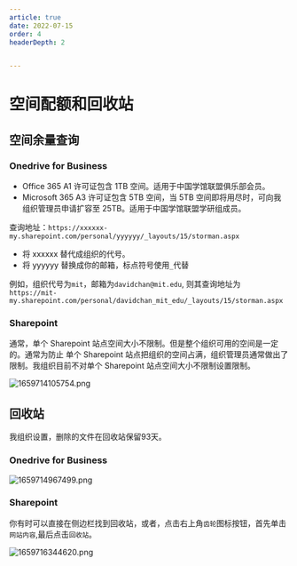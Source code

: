```yaml
---
article: true
date: 2022-07-15
order: 4
headerDepth: 2


---
```


# 空间配额和回收站

## 空间余量查询

### Onedrive for Business

- Office 365 A1 许可证包含 1TB 空间。适用于中国学馆联盟俱乐部会员。
- Microsoft 365 A3 许可证包含 5TB 空间，当 5TB 空间即将用尽时，可向我组织管理员申请扩容至 25TB。适用于中国学馆联盟学研组成员。

查询地址：`https://xxxxxx-my.sharepoint.com/personal/yyyyyy/_layouts/15/storman.aspx`

- 将 xxxxxx 替代成组织的代号。
- 将 yyyyyy 替换成你的邮箱，标点符号使用`_`代替

例如，组织代号为`mit`，邮箱为` davidchan@mit.edu `, 则其查询地址为 `https://mit-my.sharepoint.com/personal/davidchan_mit_edu/_layouts/15/storman.aspx`

### Sharepoint

通常，单个 Sharepoint 站点空间大小不限制。但是整个组织可用的空间是一定的。通常为防止 单个 Sharepoint 站点把组织的空间占满，组织管理员通常做出了限制。我组织目前不对单个 Sharepoint 站点空间大小不限制设置限制。

![1659714105754.png](https://static-file.asi.ac.cn/2022/08/05/2f060fe5aa42e.png)

## 回收站

我组织设置，删除的文件在回收站保留93天。

### Onedrive for Business

![1659714967499.png](https://static-file.asi.ac.cn/2022/08/05/f18aa8c24ed9e.png)

### Sharepoint

你有时可以直接在侧边栏找到回收站，或者，点击右上角`齿轮`图标按钮，首先单击`网站内容`,最后点击`回收站`。

![1659716344620.png](https://static-file.asi.ac.cn/2022/08/06/4ab5864b7e46c.png)

